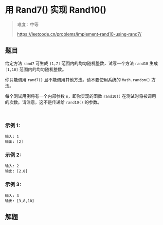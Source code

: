 # 用 Rand7() 实现 Rand10()

> 难度：中等
>
> https://leetcode.cn/problems/implement-rand10-using-rand7/

## 题目

给定方法 `rand7` 可生成 `[1,7]` 范围内的均匀随机整数，试写一个方法 `rand10` 生成 `[1,10]` 范围内的均匀随机整数。

你只能调用 `rand7()` 且不能调用其他方法。请不要使用系统的 `Math.random()` 方法。

每个测试用例将有一个内部参数 `n`，即你实现的函数 `rand10()` 在测试时将被调用的次数。请注意，这不是传递给 `rand10()` 的参数。

 

### 示例 1:
```
输入: 1
输出: [2]
```

### 示例 2:
```
输入: 2
输出: [2,8]
```

### 示例 3:
```
输入: 3
输出: [3,8,10]
```

## 解题

```typescript

```
